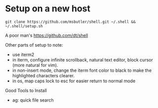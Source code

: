 # Setup on a new host
`git clone https://github.com/msbutler/shell.git ~/.shell && ~/.shell/setup.sh`

A poor man's https://github.com/dt/shell

Other parts of setup to note:
- use iterm2
- in iterm, configure infinite scrollback, natural text editor, block cursor
  (more natural for vim).
- in non-insert mode, change the iterm font color to black to make the
  highlighted characters clearer.
- in os, map caps lock to esc for easier return to normal mode

Good Tools to Install
- ag:  quick file search
